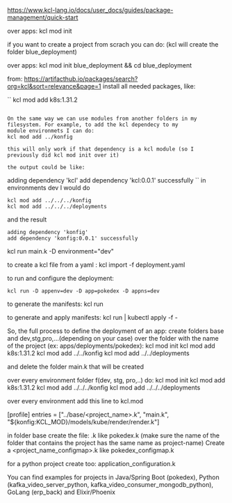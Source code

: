 https://www.kcl-lang.io/docs/user_docs/guides/package-management/quick-start

over apps: kcl mod init

if you want to create a project from scrach you can do: (kcl will create the folder blue_deployment)

over apps: kcl mod init blue_deployment && cd blue_deployment

from: https://artifacthub.io/packages/search?org=kcl&sort=relevance&page=1 install all needed packages, like:

``
kcl mod add k8s:1.31.2
```

On the same way we can use modules from another folders in my filesystem. For example, to add the kcl dependecy to my 
module environmets I can do:
kcl mod add ../konfig

this will only work if that dependency is a kcl module (so I previously did kcl mod init over it)

the output could be like:
```
adding dependency 'kcl'
add dependency 'kcl:0.0.1' successfully
``
in environments dev I would do

```
kcl mod add ../../../konfig
kcl mod add ../../../deployments
```

and the result

```
adding dependency 'konfig'
add dependency 'konfig:0.0.1' successfully
```

kcl run main.k -D environment="dev"

to create a kcl file from a yaml : kcl import -f deployment.yaml

to run and configure the deployment:

```
kcl run -D appenv=dev -D app=pokedex -D appns=dev
```

to generate the manifests:
kcl run

to generate and apply manifests:
kcl run | kubectl apply -f -

So, the full process to define the deployment of an app:
create folders base and dev,stg,pro,...(depending on your case)
over the folder with the name of the project (ex: apps/deployments/pokedex):
kcl mod init
kcl mod add k8s:1.31.2 
kcl mod add ../../konfig
kcl mod add ../../deployments

and delete the folder main.k that will be created

over every environment folder f(dev, stg, pro,..) do:
kcl mod init 
kcl mod add k8s:1.31.2 
kcl mod add ../../../konfig 
kcl mod add ../../../deployments 

over every environment add this line to kcl.mod

[profile]
entries = ["../base/<project_name>.k", "main.k", "${konfig:KCL_MOD}/models/kube/render/render.k"]

in folder base create the file: <project-name>.k like pokedex.k
(make sure the name of the folder that contains the project has the same name as project-name)
Create a <project_name_configmap>.k like pokedex_configmap.k

for a python project create too:
application_configuration.k

You can find examples for projects in Java/Spring Boot (pokedex), Python (kafka_video_server_python, kafka_video_consumer_mongodb_python), GoLang (erp_back) and Elixir/Phoenix